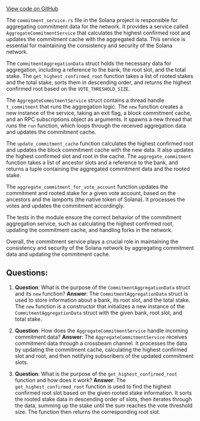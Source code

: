 [View code on GitHub](https://github.com/solana-labs/solana/blob/master/core/src/commitment_service.rs)

The `commitment_service.rs` file in the Solana project is responsible for aggregating commitment data for the network. It provides a service called `AggregateCommitmentService` that calculates the highest confirmed root and updates the commitment cache with the aggregated data. This service is essential for maintaining the consistency and security of the Solana network.

The `CommitmentAggregationData` struct holds the necessary data for aggregation, including a reference to the bank, the root slot, and the total stake. The `get_highest_confirmed_root` function takes a list of rooted stakes and the total stake, sorts them in descending order, and returns the highest confirmed root based on the `VOTE_THRESHOLD_SIZE`.

The `AggregateCommitmentService` struct contains a thread handle `t_commitment` that runs the aggregation logic. The `new` function creates a new instance of the service, taking an exit flag, a block commitment cache, and an RPC subscriptions object as arguments. It spawns a new thread that runs the `run` function, which loops through the received aggregation data and updates the commitment cache.

The `update_commitment_cache` function calculates the highest confirmed root and updates the block commitment cache with the new data. It also updates the highest confirmed slot and root in the cache. The `aggregate_commitment` function takes a list of ancestor slots and a reference to the bank, and returns a tuple containing the aggregated commitment data and the rooted stake.

The `aggregate_commitment_for_vote_account` function updates the commitment and rooted stake for a given vote account, based on the ancestors and the lamports (the native token of Solana). It processes the votes and updates the commitment accordingly.

The tests in the module ensure the correct behavior of the commitment aggregation service, such as calculating the highest confirmed root, updating the commitment cache, and handling forks in the network.

Overall, the commitment service plays a crucial role in maintaining the consistency and security of the Solana network by aggregating commitment data and updating the commitment cache.
## Questions: 
 1. **Question**: What is the purpose of the `CommitmentAggregationData` struct and its `new` function?
   **Answer**: The `CommitmentAggregationData` struct is used to store information about a bank, its root slot, and the total stake. The `new` function is a constructor that initializes a new instance of the `CommitmentAggregationData` struct with the given bank, root slot, and total stake.

2. **Question**: How does the `AggregateCommitmentService` handle incoming commitment data?
   **Answer**: The `AggregateCommitmentService` receives commitment data through a crossbeam channel. It processes the data by updating the commitment cache, calculating the highest confirmed slot and root, and then notifying subscribers of the updated commitment slots.

3. **Question**: What is the purpose of the `get_highest_confirmed_root` function and how does it work?
   **Answer**: The `get_highest_confirmed_root` function is used to find the highest confirmed root slot based on the given rooted stake information. It sorts the rooted stake data in descending order of slots, then iterates through the data, summing up the stake until the sum reaches the vote threshold size. The function then returns the corresponding root slot.